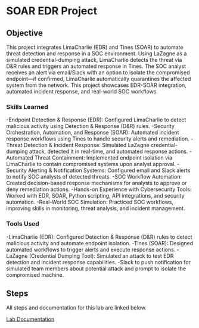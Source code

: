 # SOAR EDR Project

## Objective

This project integrates LimaCharlie (EDR) and Tines (SOAR) to automate threat detection and response in a SOC environment. Using LaZagne as a simulated credential-dumping attack, LimaCharlie detects the threat via D&R rules and triggers an automated response in Tines. The SOC analyst receives an alert via email/Slack with an option to isolate the compromised endpoint—if confirmed, LimaCharlie automatically quarantines the affected system from the network. This project showcases EDR-SOAR integration, automated incident response, and real-world SOC workflows.

### Skills Learned

-Endpoint Detection & Response (EDR): Configured LimaCharlie to detect malicious activity using Detection & Response (D&R) rules.
-Security Orchestration, Automation, and Response (SOAR): Automated incident response workflows using Tines to handle security alerts and remediation.
-Threat Detection & Incident Response: Simulated LaZagne credential-dumping attack, detected it in real-time, and automated response actions.
-Automated Threat Containment: Implemented endpoint isolation via LimaCharlie to contain compromised systems upon analyst approval.
-Security Alerting & Notification Systems: Configured email and Slack alerts to notify SOC analysts of detected threats.
-SOC Workflow Automation: Created decision-based response mechanisms for analysts to approve or deny remediation actions.
-Hands-on Experience with Cybersecurity Tools: Worked with EDR, SOAR, Python scripting, API integrations, and security automation.
-Real-World SOC Simulation: Practiced SOC workflows, improving skills in monitoring, threat analysis, and incident management.

### Tools Used

-LimaCharlie (EDR): Configured Detection & Response (D&R) rules to detect malicious activity and automate endpoint isolation.
-Tines (SOAR): Designed automated workflows to trigger alerts and execute response actions.
-LaZagne (Credential Dumping Tool): Simulated an attack to test EDR detection and incident response capabilities.
-Slack to push notification for simulated team members about potential attack and prompt to isolate the compromised machine. 

## Steps

All steps and documentation for this lab are linked below.

<a href="https://github.com/hameetbenipal/Active-Directory-Project/blob/main/AD%20Project%20Documentation.pdf">Lab Documentation</a>
